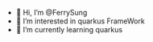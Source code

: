 - 👋 Hi, I’m @FerrySung
- 👀 I’m interested in quarkus FrameWork
- 🌱 I’m currently learning quarkus


<!---
FerrySung/FerrySung is a ✨ special ✨ repository because its `README.md` (this file) appears on your GitHub profile.
You can click the Preview link to take a look at your changes.
--->
